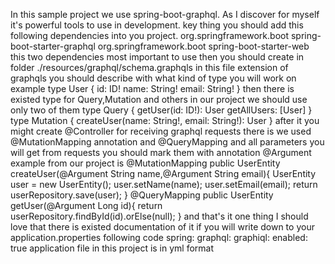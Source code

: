 In this sample project we use spring-boot-graphql.
As I discover for myself it's powerful tools to use in development.
key thing you should add this following dependencies into you project.
        <dependency>
            <groupId>org.springframework.boot</groupId>
            <artifactId>spring-boot-starter-graphql</artifactId>
        </dependency>
        <dependency>
            <groupId>org.springframework.boot</groupId>
            <artifactId>spring-boot-starter-web</artifactId>
        </dependency>
this two dependencies most important to use then you should create in folder ./resources/graphql/schema.graphqls
in this file extension of graphqls you should describe with what kind of type you will work on example
type User {
    id: ID!
    name: String!
    email: String!
}
then there is existed type for Query,Mutation and others in our project we should use only two of them
type Query {
    getUser(id: ID!): User
    getAllUsers: [User]
}
type Mutation {
    createUser(name: String!, email: String!): User
}
after it you might create @Controller for receiving graphql requests there is we used @MutationMapping annotation and @QueryMapping
and all parameters you will get from requests you should mark them with annotation @Argument 
example from our project is 
    @MutationMapping
    public UserEntity createUser(@Argument String name,@Argument String email){
        UserEntity user = new UserEntity();
        user.setName(name);
        user.setEmail(email);
        return userRepository.save(user);
    }
    @QueryMapping
    public UserEntity getUser(@Argument Long id){
        return userRepository.findById(id).orElse(null);
    }
and that's it one thing I should love that there is existed documentation of it if you will write down to your application.properties 
following code 
spring:
  graphql:
    graphiql:
      enabled: true
application file in this project is in yml format     


        
